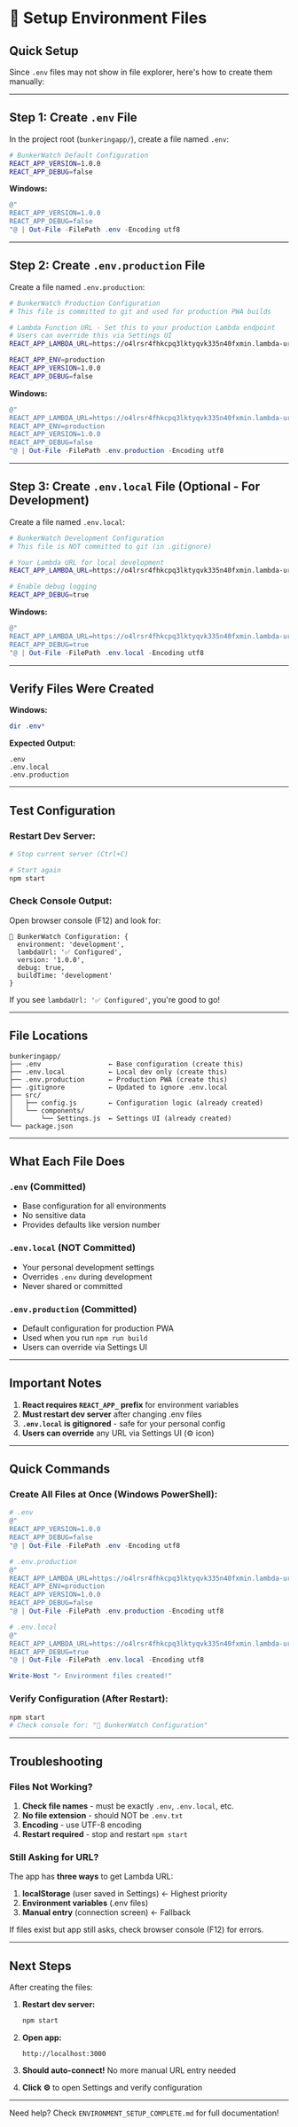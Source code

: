 # 📝 Setup Environment Files

## Quick Setup

Since `.env` files may not show in file explorer, here's how to create them manually:

---

## Step 1: Create `.env` File

In the project root (`bunkeringapp/`), create a file named `.env`:

```bash
# BunkerWatch Default Configuration
REACT_APP_VERSION=1.0.0
REACT_APP_DEBUG=false
```

**Windows:**
```powershell
@"
REACT_APP_VERSION=1.0.0
REACT_APP_DEBUG=false
"@ | Out-File -FilePath .env -Encoding utf8
```

---

## Step 2: Create `.env.production` File

Create a file named `.env.production`:

```bash
# BunkerWatch Production Configuration
# This file is committed to git and used for production PWA builds

# Lambda Function URL - Set this to your production Lambda endpoint
# Users can override this via Settings UI
REACT_APP_LAMBDA_URL=https://o4lrsr4fhkcpq3lktyqvk335n40fxmin.lambda-url.ap-south-1.on.aws

REACT_APP_ENV=production
REACT_APP_VERSION=1.0.0
REACT_APP_DEBUG=false
```

**Windows:**
```powershell
@"
REACT_APP_LAMBDA_URL=https://o4lrsr4fhkcpq3lktyqvk335n40fxmin.lambda-url.ap-south-1.on.aws
REACT_APP_ENV=production
REACT_APP_VERSION=1.0.0
REACT_APP_DEBUG=false
"@ | Out-File -FilePath .env.production -Encoding utf8
```

---

## Step 3: Create `.env.local` File (Optional - For Development)

Create a file named `.env.local`:

```bash
# BunkerWatch Development Configuration
# This file is NOT committed to git (in .gitignore)

# Your Lambda URL for local development
REACT_APP_LAMBDA_URL=https://o4lrsr4fhkcpq3lktyqvk335n40fxmin.lambda-url.ap-south-1.on.aws

# Enable debug logging
REACT_APP_DEBUG=true
```

**Windows:**
```powershell
@"
REACT_APP_LAMBDA_URL=https://o4lrsr4fhkcpq3lktyqvk335n40fxmin.lambda-url.ap-south-1.on.aws
REACT_APP_DEBUG=true
"@ | Out-File -FilePath .env.local -Encoding utf8
```

---

## Verify Files Were Created

**Windows:**
```powershell
dir .env*
```

**Expected Output:**
```
.env
.env.local
.env.production
```

---

## Test Configuration

### Restart Dev Server:

```bash
# Stop current server (Ctrl+C)

# Start again
npm start
```

### Check Console Output:

Open browser console (F12) and look for:
```
🔧 BunkerWatch Configuration: {
  environment: 'development',
  lambdaUrl: '✅ Configured',
  version: '1.0.0',
  debug: true,
  buildTime: 'development'
}
```

If you see `lambdaUrl: '✅ Configured'`, you're good to go!

---

## File Locations

```
bunkeringapp/
├── .env                 ← Base configuration (create this)
├── .env.local           ← Local dev only (create this)
├── .env.production      ← Production PWA (create this)
├── .gitignore           ← Updated to ignore .env.local
├── src/
│   ├── config.js        ← Configuration logic (already created)
│   └── components/
│       └── Settings.js  ← Settings UI (already created)
└── package.json
```

---

## What Each File Does

### `.env` (Committed)
- Base configuration for all environments
- No sensitive data
- Provides defaults like version number

### `.env.local` (NOT Committed)
- Your personal development settings
- Overrides `.env` during development
- Never shared or committed

### `.env.production` (Committed)
- Default configuration for production PWA
- Used when you run `npm run build`
- Users can override via Settings UI

---

## Important Notes

1. **React requires `REACT_APP_` prefix** for environment variables
2. **Must restart dev server** after changing .env files
3. **`.env.local` is gitignored** - safe for your personal config
4. **Users can override** any URL via Settings UI (⚙️ icon)

---

## Quick Commands

### Create All Files at Once (Windows PowerShell):

```powershell
# .env
@"
REACT_APP_VERSION=1.0.0
REACT_APP_DEBUG=false
"@ | Out-File -FilePath .env -Encoding utf8

# .env.production
@"
REACT_APP_LAMBDA_URL=https://o4lrsr4fhkcpq3lktyqvk335n40fxmin.lambda-url.ap-south-1.on.aws
REACT_APP_ENV=production
REACT_APP_VERSION=1.0.0
REACT_APP_DEBUG=false
"@ | Out-File -FilePath .env.production -Encoding utf8

# .env.local
@"
REACT_APP_LAMBDA_URL=https://o4lrsr4fhkcpq3lktyqvk335n40fxmin.lambda-url.ap-south-1.on.aws
REACT_APP_DEBUG=true
"@ | Out-File -FilePath .env.local -Encoding utf8

Write-Host "✓ Environment files created!"
```

### Verify Configuration (After Restart):

```bash
npm start
# Check console for: "🔧 BunkerWatch Configuration"
```

---

## Troubleshooting

### Files Not Working?

1. **Check file names** - must be exactly `.env`, `.env.local`, etc.
2. **No file extension** - should NOT be `.env.txt`
3. **Encoding** - use UTF-8 encoding
4. **Restart required** - stop and restart `npm start`

### Still Asking for URL?

The app has **three ways** to get Lambda URL:

1. **localStorage** (user saved in Settings) ← Highest priority
2. **Environment variables** (.env files)
3. **Manual entry** (connection screen) ← Fallback

If files exist but app still asks, check browser console (F12) for errors.

---

## Next Steps

After creating the files:

1. **Restart dev server:**
   ```bash
   npm start
   ```

2. **Open app:**
   ```
   http://localhost:3000
   ```

3. **Should auto-connect!** No more manual URL entry needed

4. **Click ⚙️** to open Settings and verify configuration

---

Need help? Check `ENVIRONMENT_SETUP_COMPLETE.md` for full documentation!

